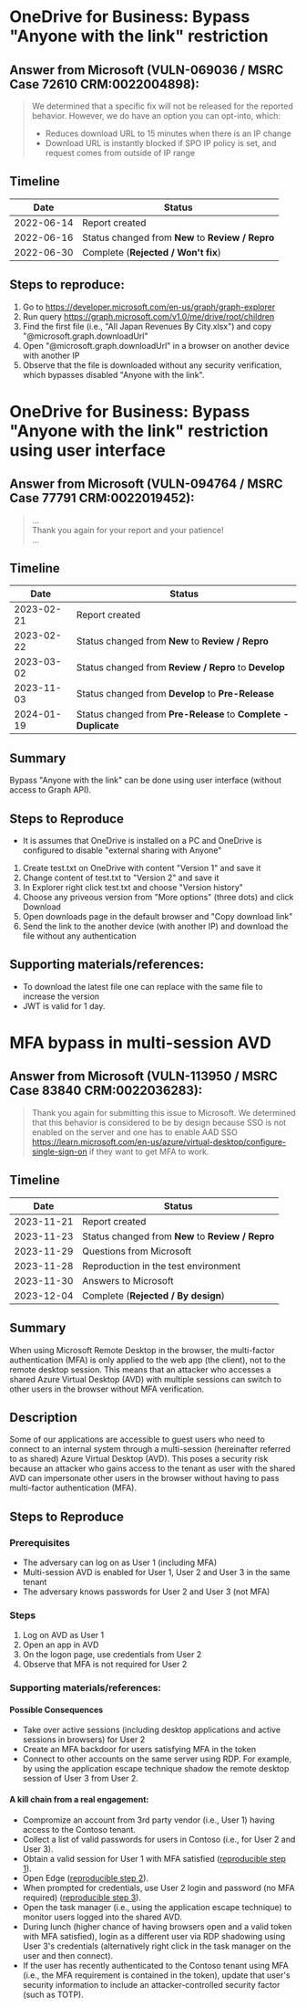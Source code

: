 # OneDrive for Business: Bypass "Anyone with the link" restriction

## Answer from Microsoft (VULN-069036 / MSRC Case 72610 CRM:0022004898):
> We determined that a specific fix will not be released for the reported behavior.
> However, we do have an option you can opt-into, which:
> - Reduces download URL to 15 minutes when there is an IP change 
> - Download URL is instantly blocked if SPO IP policy is set, and request comes from outside of IP range
 
## Timeline

<!--

```mermaid
 info
```

Tested on v10.6.1

```mermaid
%%{init: { 'theme': 'base', 'gitGraph': {'mainBranchName':"okazymyrov"}}}%%
    gitGraph TB:
	commit id: "2022-06-14" tag: "Report created"
    	branch Microsoft
	commit id: "2022-06-16" tag: "Status changed from New to Review / Repro"
	commit id: "2022-06-30" tag: "Complete (Rejected / Won't fix)"
```

-->

| Date | Status|
| --- | --- |
| 2022-06-14| Report created |
| 2022-06-16| Status changed from **New** to **Review / Repro** |
| 2022-06-30| Complete (**Rejected / Won't fix**) |

## Steps to reproduce:
1.	Go to https://developer.microsoft.com/en-us/graph/graph-explorer
2.	Run query https://graph.microsoft.com/v1.0/me/drive/root/children
3.	Find the first file (i.e., "All Japan Revenues By City.xlsx") and copy "@microsoft.graph.downloadUrl"
4.	Open "@microsoft.graph.downloadUrl" in a browser on another device with another IP
5.	Observe that the file is downloaded without any security verification, which bypasses disabled "Anyone with the link".

# OneDrive for Business: Bypass "Anyone with the link" restriction using user interface

## Answer from Microsoft (VULN-094764 / MSRC Case 77791 CRM:0022019452):
> ... <br>
> Thank you again for your report and your patience! <br>
> ...

## Timeline
| Date | Status|
| --- | --- |
| 2023-02-21| Report created |
| 2023-02-22| Status changed from **New** to **Review / Repro** |
| 2023-03-02| Status changed from **Review / Repro** to **Develop** |
| 2023-11-03| Status changed from **Develop** to **Pre-Release** |
| 2024-01-19| Status changed from **Pre-Release** to **Complete - Duplicate** |

## Summary
Bypass "Anyone with the link" can be done using user interface (without access to Graph API).

## Steps to Reproduce

* It is assumes that OneDrive is installed on a PC and OneDrive is configured to disable "external sharing with Anyone"
1. Create test.txt on OneDrive with content "Version 1" and save it
2. Change content of test.txt to "Version 2" and save it
3. In Explorer right click test.txt and choose "Version history"
4. Choose any priveous version from "More options" (three dots) and click Download
5. Open downloads page in the default browser and "Copy download link"
6. Send the link to the another device (with another IP) and download the file without any authentication

## Supporting materials/references:
* To download the latest file one can replace with the same file to increase the version
* JWT is valid for 1 day.

# MFA bypass in multi-session AVD

## Answer from Microsoft (VULN-113950 / MSRC Case 83840 CRM:0022036283):
> Thank you again for submitting this issue to Microsoft. We determined that this behavior is considered to be by design because SSO is not enabled on the server and one has to enable AAD SSO https://learn.microsoft.com/en-us/azure/virtual-desktop/configure-single-sign-on if they want to get MFA to work.

## Timeline

<!--

```mermaid
 info
```

Tested on v10.6.1

```mermaid
%%{init: { 'theme': 'base', 'gitGraph': {'mainBranchName':"okazymyrov"}}}%%
    gitGraph TB:
	commit id: "2023-11-21" tag: "Report created"
    branch Microsoft
    checkout Microsoft
	commit id: "2023-11-23" tag: "Status changed from New to Review / Repro"
	commit id: "2023-11-28" tag: "Questions from Microsoft"
    checkout okazymyrov
    merge Microsoft
	commit id: "2023-11-29" tag: "Reproduction"
    commit id: "2023-11-30" tag: "Answers to Microsoft"
    checkout Microsoft
    merge okazymyrov
	commit id: "2023-12-04" tag: "Complete (Rejected / By design)"
```

-->

| Date | Status|
| --- | --- |
| 2023-11-21| Report created |
| 2023-11-23| Status changed from **New** to **Review / Repro** |
| 2023-11-29| Questions from Microsoft |
| 2023-11-28| Reproduction in the test environment |
| 2023-11-30| Answers to Microsoft |
| 2023-12-04| Complete (**Rejected / By design**) |

## Summary
When using Microsoft Remote Desktop in the browser, the multi-factor authentication (MFA) is only applied to the web app (the client), not to the remote desktop session. This means that an attacker who accesses a shared Azure Virtual Desktop (AVD) with multiple sessions can switch to other users in the browser without MFA verification.

## Description
Some of our applications are accessible to guest users who need to connect to an internal system through a multi-session (hereinafter referred to as shared) Azure Virtual Desktop (AVD). This poses a security risk because an attacker who gains access to the tenant as user with the shared AVD can impersonate other users in the browser without having to pass multi-factor authentication (MFA).

## Steps to Reproduce
### Prerequisites
* The adversary can log on as User 1 (including MFA)
* Multi-session AVD is enabled for User 1, User 2 and User 3 in the same tenant
* The adversary knows passwords for User 2 and User 3 (not MFA)

### Steps
1. Log on AVD as User 1
2. Open an app in AVD
3. On the logon page, use credentials from User 2
4. Observe that MFA is not required for User 2

### Supporting materials/references:
#### Possible Consequences
* Take over active sessions (including desktop applications and active sessions in browsers) for User 2
* Create an MFA backdoor for users satisfying MFA in the token
* Connect to other accounts on the same server using RDP. For example, by using the application escape technique shadow the remote desktop session of User 3 from User 2.

#### A kill chain from a real engagement:
* Compromize an account from 3rd party vendor (i.e., User 1) having access to the Contoso tenant.
* Collect a list of valid passwords for users in Contoso (i.e., for User 2 and User 3).
* Obtain a valid session for User 1 with MFA satisfied ([reproducible step 1](https://github.com/okazymyrov/piki/blob/master/Vulnerabilities/Vulnerabilities.md#steps)).
* Open Edge ([reproducible step 2](https://github.com/okazymyrov/piki/blob/master/Vulnerabilities/Vulnerabilities.md#steps)).
* When prompted for credentials, use User 2 login and password (no MFA required) ([reproducible step 3](https://github.com/okazymyrov/piki/blob/master/Vulnerabilities/Vulnerabilities.md#steps)).
* Open the task manager (i.e., using the application escape technique) to monitor users logged into the shared AVD.
* During lunch (higher chance of having browsers open and a valid token with MFA satisfied), login as a different user via RDP shadowing using User 3's credentials (alternatively right click in the task manager on the user and then connect).
* If the user has recently authenticated to the Contoso tenant using MFA (i.e., the MFA requirement is contained in the token), update that user's security information to include an attacker-controlled security factor (such as TOTP).
